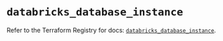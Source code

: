 # `databricks_database_instance`

Refer to the Terraform Registry for docs: [`databricks_database_instance`](https://registry.terraform.io/providers/databricks/databricks/1.86.0/docs/resources/database_instance).

